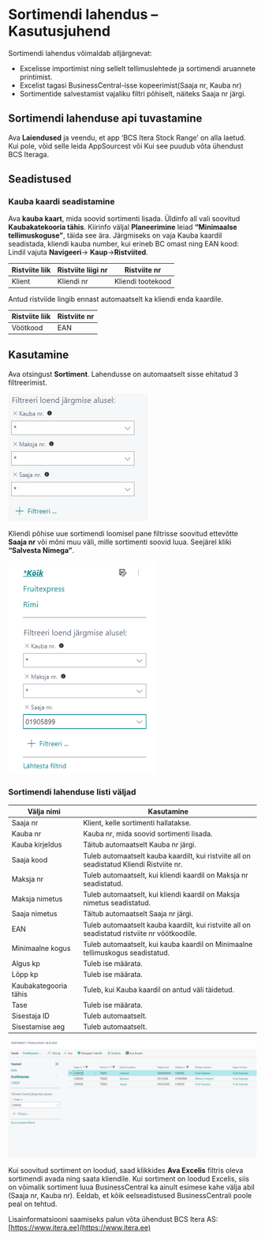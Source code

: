 # Sortimendi lahendus – Kasutusjuhend

Sortimendi lahendus võimaldab alljärgnevat:
* Excelisse importimist ning sellelt tellimuslehtede ja sortimendi aruannete printimist.
* Excelist tagasi BusinessCentral-isse kopeerimist(Saaja nr, Kauba nr)
* Sortimentide salvestamist vajaliku filtri põhiselt, näiteks Saaja nr järgi. 

## Sortimendi lahenduse api tuvastamine

Ava **Laiendused** ja veendu, et app ‘BCS Itera Stock Range’ on alla laetud. Kui pole, võid selle leida AppSourcest või Kui see puudub võta ühendust BCS Iteraga.

## Seadistused

### Kauba kaardi seadistamine

Ava **kauba kaart**, mida soovid sortimenti lisada. 
Üldinfo all vali soovitud **Kaubakatekooria tähis**. 
Kiirinfo väljal **Planeerimine** leiad **“Minimaalse tellimuskoguse”**, täida see ära.
Järgmiseks on vaja Kauba kaardil seadistada, kliendi kauba number, kui  erineb BC omast ning EAN kood:
Lindil vajuta **Navigeeri**-> **Kaup**->**Ristviited**.

|**Ristviite liik**|**Ristviite liigi nr**|**Ristviite nr**|
|-|-|-|
|Klient|Kliendi nr|Kliendi tootekood|

Antud ristviide lingib ennast automaatselt ka kliendi enda kaardile. 

|**Ristviite liik**|**Ristviite nr**|
|-|-|
|Vöötkood|EAN|

## Kasutamine

Ava otsingust **Sortiment**.
Lahendusse on automaatselt sisse ehitatud 3 filtreerimist.

![StockRangeFilter](StockRangeFilter.png)

Kliendi põhise uue sortimendi loomisel pane filtrisse soovitud ettevõtte **Saaja nr** või mõni muu väli, mille sortimenti soovid luua. Seejärel kliki **“Salvesta Nimega”**.

![StockRangeFilterCustomer](StockRangeFilterCustomer.png)

### Sortimendi lahenduse listi väljad

|**Välja nimi**|**Kasutamine**|
|-|-|
|Saaja nr|Klient, kelle sortimenti hallatakse.|
|Kauba nr|Kauba nr, mida soovid sortimenti lisada.|
|Kauba kirjeldus|Täitub automaatselt Kauba nr järgi.|
|Saaja kood|Tuleb automaatselt kauba kaardilt, kui ristviite all on seadistatud Kliendi Ristviite nr.|
|Maksja nr|Tuleb automaatselt, kui kliendi kaardil on Maksja nr seadistatud.|
|Maksja nimetus|Tuleb automaatselt, kui kliendi kaardil on Maksja nimetus seadistatud.|
|Saaja nimetus|Täitub automaatselt Saaja nr järgi.|
|EAN|Tuleb automaatselt kauba kaardilt, kui ristviite all on seadistatud ristviite nr vöötkoodile.|
|Minimaalne kogus|Tuleb automaatselt, kui kauba kaardil on Minimaalne tellimuskogus seadistatud.|
|Algus kp|Tuleb ise määrata.|
|Lõpp kp|Tuleb ise määrata.|
|Kaubakategooria tähis|Tuleb, kui Kauba kaardil on antud väli täidetud.|
|Tase|Tuleb ise määrata.|
|Sisestaja ID|Tuleb automaatselt.|
|Sisestamise aeg|Tuleb automaatselt.|

![StockRangeList](StockRangeList.png)

Kui soovitud sortiment on loodud, saad klikkides **Ava Excelis** filtris oleva sortimendi avada ning saata kliendile. 
Kui sortiment on loodud Excelis, siis on võimalik sortiment luua BusinessCentral ka ainult esimese kahe välja abil (Saaja nr, Kauba nr). Eeldab, et kõik eelseadistused BusinessCentrali poole peal on tehtud. 

Lisainformatsiooni saamiseks palun võta ühendust BCS Itera AS:
[https://www.itera.ee](https://www.itera.ee)




